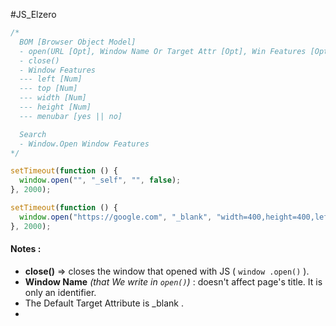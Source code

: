 #JS_Elzero 

```js
/*
  BOM [Browser Object Model]
  - open(URL [Opt], Window Name Or Target Attr [Opt], Win Features [Opt], History Replace [Opt])
  - close() 
  - Window Features
  --- left [Num]
  --- top [Num]
  --- width [Num]
  --- height [Num]
  --- menubar [yes || no]

  Search
  - Window.Open Window Features
*/

setTimeout(function () {
  window.open("", "_self", "", false);
}, 2000);

setTimeout(function () {
  window.open("https://google.com", "_blank", "width=400,height=400,left=200,top=10");
}, 2000);
```

#### Notes :
- **close()** => closes the window that opened with JS ( `window .open()` ).
- **Window Name** *(that We write in `open()`)* :  doesn't affect page's title. It is only an identifier.
- The Default Target Attribute is \_blank .
- 